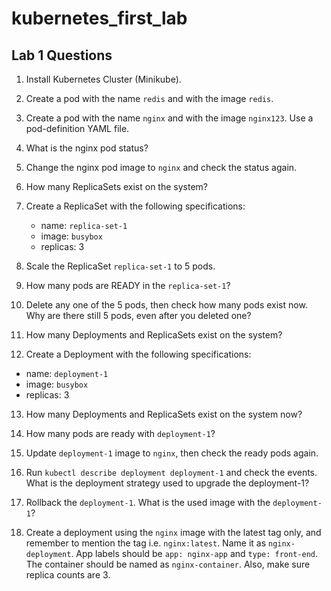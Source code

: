 # kubernetes_first_lab

## Lab 1 Questions

1. Install Kubernetes Cluster (Minikube).

2. Create a pod with the name `redis` and with the image `redis`.

3. Create a pod with the name `nginx` and with the image `nginx123`. Use a pod-definition YAML file.

4. What is the nginx pod status?

5. Change the nginx pod image to `nginx` and check the status again.

6. How many ReplicaSets exist on the system?

7. Create a ReplicaSet with the following specifications:
   - name: `replica-set-1`
   - image: `busybox`
   - replicas: 3

8. Scale the ReplicaSet `replica-set-1` to 5 pods.

9. How many pods are READY in the `replica-set-1`?

10. Delete any one of the 5 pods, then check how many pods exist now. Why are there still 5 pods, even after you deleted one?

11. How many Deployments and ReplicaSets exist on the system?

12. Create a Deployment with the following specifications:
   - name: `deployment-1`
   - image: `busybox`
   - replicas: 3

13. How many Deployments and ReplicaSets exist on the system now?

14. How many pods are ready with `deployment-1`?

15. Update `deployment-1` image to `nginx`, then check the ready pods again.

16. Run `kubectl describe deployment deployment-1` and check the events. What is the deployment strategy used to upgrade the deployment-1?

17. Rollback the `deployment-1`. What is the used image with the `deployment-1`?

18. Create a deployment using the `nginx` image with the latest tag only, and remember to mention the tag i.e. `nginx:latest`. Name it as `nginx-deployment`. App labels should be `app: nginx-app` and `type: front-end`. The container should be named as `nginx-container`. Also, make sure replica counts are 3.

